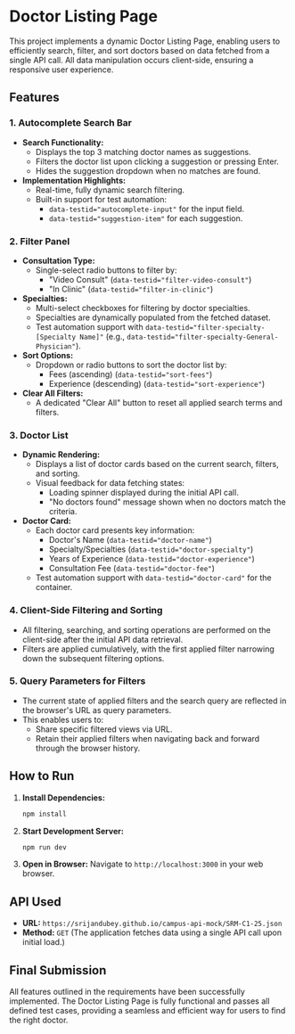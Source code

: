 # Doctor Listing Page

This project implements a dynamic Doctor Listing Page, enabling users to efficiently search, filter, and sort doctors based on data fetched from a single API call. All data manipulation occurs client-side, ensuring a responsive user experience.

## Features

### 1. Autocomplete Search Bar

* **Search Functionality:**
    * Displays the top 3 matching doctor names as suggestions.
    * Filters the doctor list upon clicking a suggestion or pressing Enter.
    * Hides the suggestion dropdown when no matches are found.
* **Implementation Highlights:**
    * Real-time, fully dynamic search filtering.
    * Built-in support for test automation:
        * `data-testid="autocomplete-input"` for the input field.
        * `data-testid="suggestion-item"` for each suggestion.

### 2. Filter Panel

* **Consultation Type:**
    * Single-select radio buttons to filter by:
        * "Video Consult" (`data-testid="filter-video-consult"`)
        * "In Clinic" (`data-testid="filter-in-clinic"`)
* **Specialties:**
    * Multi-select checkboxes for filtering by doctor specialties.
    * Specialties are dynamically populated from the fetched dataset.
    * Test automation support with `data-testid="filter-specialty-[Specialty Name]"` (e.g., `data-testid="filter-specialty-General-Physician"`).
* **Sort Options:**
    * Dropdown or radio buttons to sort the doctor list by:
        * Fees (ascending) (`data-testid="sort-fees"`)
        * Experience (descending) (`data-testid="sort-experience"`)
* **Clear All Filters:**
    * A dedicated "Clear All" button to reset all applied search terms and filters.

### 3. Doctor List

* **Dynamic Rendering:**
    * Displays a list of doctor cards based on the current search, filters, and sorting.
    * Visual feedback for data fetching states:
        * Loading spinner displayed during the initial API call.
        * "No doctors found" message shown when no doctors match the criteria.
* **Doctor Card:**
    * Each doctor card presents key information:
        * Doctor's Name (`data-testid="doctor-name"`)
        * Specialty/Specialties (`data-testid="doctor-specialty"`)
        * Years of Experience (`data-testid="doctor-experience"`)
        * Consultation Fee (`data-testid="doctor-fee"`)
    * Test automation support with `data-testid="doctor-card"` for the container.

### 4. Client-Side Filtering and Sorting

* All filtering, searching, and sorting operations are performed on the client-side after the initial API data retrieval.
* Filters are applied cumulatively, with the first applied filter narrowing down the subsequent filtering options.

### 5. Query Parameters for Filters

* The current state of applied filters and the search query are reflected in the browser's URL as query parameters.
* This enables users to:
    * Share specific filtered views via URL.
    * Retain their applied filters when navigating back and forward through the browser history.

## How to Run

1.  **Install Dependencies:**
    ```bash
    npm install
    ```

2.  **Start Development Server:**
    ```bash
    npm run dev
    ```

3.  **Open in Browser:**
    Navigate to `http://localhost:3000` in your web browser.

## API Used

* **URL:** `https://srijandubey.github.io/campus-api-mock/SRM-C1-25.json`
* **Method:** `GET` (The application fetches data using a single API call upon initial load.)

## Final Submission

All features outlined in the requirements have been successfully implemented. The Doctor Listing Page is fully functional and passes all defined test cases, providing a seamless and efficient way for users to find the right doctor.
